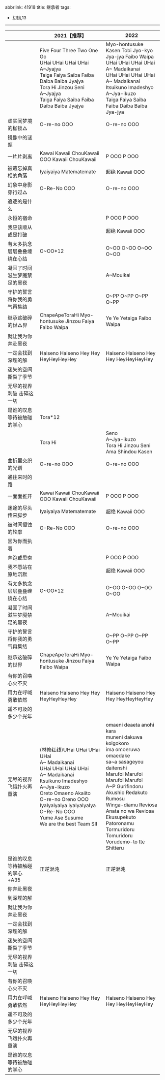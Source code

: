 abbrlink: 41918
title: 继承者
tags:
  - 幻镜,13
---
|      |2021【推荐】|2022|
|--|--|--|
|      |Five Four Three Two One Go<br>UHai UHai UHai UHai<br>A~Jyajya<br>Taiga Faiya Saiba Faiba Daiba Baiba Jyajya<br>Tora Hi Jinzou Seni<br>A~Jyajya<br>Taiga Faiya Saiba Faiba Daiba Baiba Jyajya|Myo-hontusuke Kasen Tobi Jyo-kyo<br>Jya-jya Faibo Waipa<br>UHai UHai UHai UHai<br>A~ Madaikanai<br>UHai UHai UHai UHai<br>A~ Madaikanai<br>Itsuikuno Imadeshyo<br>A~Jya-ikuzo<br>Taiga Faiya Saiba Faiba Daiba Baiba Jya-jya|
|虚实间梦境的枷锁△|O-re-no OOO|O-re-no OOO|
|镜像中的谜题|      |      |
|一片片剥离|Kawai Kawaii ChouKawaii OOO Kawaii ChouKawaii|P OOO P OOO|
|被遗忘掉真相的角落|Iyaiyaiya Matematemate|超绝 Kawaii OOO|
|幻象中身影穿行过△|O-Re-No OOO|O-re-no OOO|
|追逐的是什么|      |      |
|永恒的宿命|      |P OOO P OOO|
|我应该顺从或是打破|      |超绝 Kawaii OOO|
|有太多执念层层叠叠缠绕在心结|O~OO*12|O~OO O~OO O~OO O~OO|
|凝固了时间滋生梦魇禁足的黑夜|      |A~Mouikai|
|守护的誓言将你我的勇气再集结|      |O~PP O~PP O~PP O~PP|
|继承这破碎的世△界|ChapeApeToraHi Myo-hontusuke Jinzou Faiya Faibo Waipa|Ye Ye Yetaiga Faibo Waipa|
|就让我为你奔赴黑夜|      |      |
|一定会找到深埋的解|Haiseno Haiseno Hey Hey HeyHeyHeyHey|Haiseno Haiseno Hey Hey HeyHeyHeyHey|
|迷失的空间撕裂了季节|      |      |
|无尽的视界刺破 击碎这一切|      |      |
|是谁的叹息 等待被触碰的掌心|Tora*12|      |
|      |Tora Hi|Seno <br>A~Jya-ikuzo<br>Tora Hi Jinzou Seni Ama Shindou Kasen|
|曲折里交织的光谱|O-re-no OOO|O-re-no OOO|
|通往来时的路|      |      |
|一面面推开|Kawai Kawaii ChouKawaii OOO Kawaii ChouKawaii|P OOO P OOO|
|迷途的尽头传来脚步|Iyaiyaiya Matematemate|超绝 Kawaii OOO|
|被时间侵蚀的轮廓|O-Re-No OOO|O-re-no OOO|
|因为你而执着|      |      |
|奔跑或思索|      |P OOO P OOO|
|我不愿站在原地沉默|      |超绝 Kawaii OOO|
|有太多执念层层叠叠缠绕在心结|O~OO*12|O~OO O~OO O~OO O~OO|
|凝固了时间滋生梦魇禁足的黑夜|      |A~Mouikai|
|守护的誓言将你我的勇气再集结|      |O~PP O~PP O~PP O~PP|
|继承这破碎的世界|ChapeApeToraHi Myo-hontusuke Jinzou Faiya Faibo Waipa|Ye Ye Yetaiga Faibo Waipa|
|有你的召唤心火不灭|      |      |
|用力在呼喊勇敢依然|Haiseno Haiseno Hey Hey HeyHeyHeyHey|Haiseno Haiseno Hey Hey HeyHeyHeyHey|
|遥不可及的多少个光年|      |      |
|无尽的视界飞蛾扑火再重演|(林修红线)UHai UHai UHai UHai<br>A~ Madaikanai<br>UHai UHai UHai UHai<br>A~ Madaikanai<br>Itsuikuno Imadeshyo<br>A~Jya-ikuzo<br>Oreto Omaeno Akaiito<br>O-re-no Oreno OOO<br>IyaIyaIyaIya IyaIyaIyaIya<br>O-Re-No OOO<br>Yume Ase Susume<br>We are the best Team SII|omaeni deaeta anohi kara<br>muneni dakuwa koigokoro<br>ima omoeruwa omaedake<br>sa~a sasageyou daitenshi<br>Marufoi Marufoi Marufoi Marufoi<br>A~P Gurifindoru<br>Akushio Redakuto Rumosu<br>Winga-diamu Reviosa<br>Anata no wa Reviosa<br>Ekusupekuto Patoronamu<br>Tormuridoru Tomuridoru<br>Vorudemo-to tte Shitteru|
|      |      |      |
|是谁的叹息等待被触碰的掌心+A35|正逆混沌|正逆混沌|
|你奔赴黑夜|      |      |
|到深埋的解|      |      |
|就让我为你奔赴黑夜|      |      |
|一定会找到深埋的解|      |      |
|迷失的空间撕裂了季节|      |      |
|无尽的视界刺破 击碎这一切|      |      |
|有你的召唤心火不灭|      |      |
|用力在呼喊勇敢依然|Haiseno Haiseno Hey Hey HeyHeyHeyHey|Haiseno Haiseno Hey Hey HeyHeyHeyHey|
|遥不可及的多少个光年|      |      |
|无尽的视界飞蛾扑火再重演|      |      |
|是谁的叹息等待被触碰的掌心|      |      |